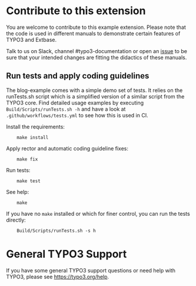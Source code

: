 # Contribute to this extension

You are welcome to contribute to this example extension. Please note that the code is used in different manuals
to demonstrate certain features of TYPO3 and Extbase.

Talk to us on Slack, channel #typo3-documentation or open an [issue](https://github.com/TYPO3-Documentation/blog_example/issues) to be sure
that your intended changes are fitting the didactics of these manuals.

## Run tests and apply coding guidelines

The blog-example comes with a simple demo set of tests. It relies
on the runTests.sh script which is a simplified version of a similar script from the TYPO3 core.
Find detailed usage examples by executing `Build/Scripts/runTests.sh -h` and have a look at
`.github/workflows/tests.yml` to see how this is used in CI.

Install the requirements:

```
    make install
```

Apply rector and automatic coding guideline fixes:

```
    make fix
```

Run tests:

```
    make test
```

See help:

```
    make
```

If you have no `make` installed or which for finer control, you can run the tests directly:

```
    Build/Scripts/runTests.sh -s h
```

# General TYPO3 Support

If you have some general TYPO3 support questions or need help with TYPO3, please see https://typo3.org/help.
